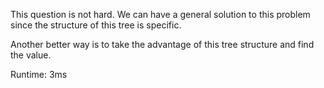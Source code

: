 This question is not hard. We can have a general solution to this problem since the structure of this tree is specific.

Another better way is to take the advantage of this tree structure and find the value.

Runtime: 3ms
